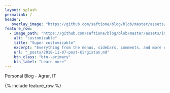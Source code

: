 ```yaml
---
layout: splash
permalink: /
header:
   overlay_image: "https://github.com/saftione/blog/blob/master/assets/images/header.jpg?raw=true"
feature_row:
  - image_path: "https://github.com/saftione/blog/blob/master/assets/images/header.jpg?raw=true"
    alt: "customizable"
    title: "Super customizable"
    excerpt: "Everything from the menus, sidebars, comments, and more can be configured or set with YAML Front Matter."
    url: "_posts/2018-11-07-post-Kirgistan.md"
    btn_class: "btn--primary"
    btn_label: "Learn more"
---
```



Personal Blog - Agrar, IT

{% include feature_row %}
